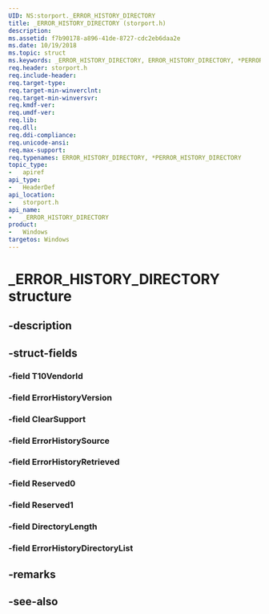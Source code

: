 ```yaml
---
UID: NS:storport._ERROR_HISTORY_DIRECTORY
title: _ERROR_HISTORY_DIRECTORY (storport.h)
description: 
ms.assetid: f7b90178-a896-41de-8727-cdc2eb6daa2e
ms.date: 10/19/2018
ms.topic: struct
ms.keywords: _ERROR_HISTORY_DIRECTORY, ERROR_HISTORY_DIRECTORY, *PERROR_HISTORY_DIRECTORY, 
req.header: storport.h
req.include-header:
req.target-type:
req.target-min-winverclnt:
req.target-min-winversvr:
req.kmdf-ver:
req.umdf-ver:
req.lib:
req.dll:
req.ddi-compliance:
req.unicode-ansi:
req.max-support:
req.typenames: ERROR_HISTORY_DIRECTORY, *PERROR_HISTORY_DIRECTORY
topic_type: 
-	apiref
api_type: 
-	HeaderDef
api_location: 
-	storport.h
api_name: 
-	_ERROR_HISTORY_DIRECTORY
product:
-	Windows
targetos: Windows
---
```


# _ERROR_HISTORY_DIRECTORY structure

## -description


## -struct-fields

### -field T10VendorId
 
### -field ErrorHistoryVersion
 
### -field ClearSupport
 
### -field ErrorHistorySource
 
### -field ErrorHistoryRetrieved
 
### -field Reserved0
 
### -field Reserved1
 
### -field DirectoryLength
 
### -field ErrorHistoryDirectoryList
 

## -remarks

## -see-also
